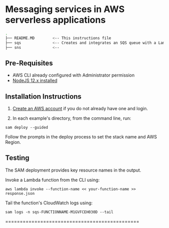 # Messaging services in AWS serverless applications


```bash
.
├── README.MD        <-- This instructions file
├── sqs              <-- Creates and integrates an SQS queue with a Lambda function to send message and pick it from queue
├── sns              <-- 
```

## Pre-Requisites

* AWS CLI already configured with Administrator permission
* [NodeJS 12.x installed](https://nodejs.org/en/download/)

## Installation Instructions

1. [Create an AWS account](https://portal.aws.amazon.com/gp/aws/developer/registration/index.html) if you do not already have one and login.

2. In each example's directory, from the command line, run:
```
sam deploy --guided
```
Follow the prompts in the deploy process to set the stack name and AWS Region.

## Testing

The SAM deployment provides key resource names in the output.

Invoke a Lambda function from the CLI using:
```
aws lambda invoke --function-name << your-function-name >> response.json
```
Tail the function's CloudWatch logs using:
```
sam logs -n sqs-FUNCTIONNAME-M1GVFCEH030D --tail
```
==============================================